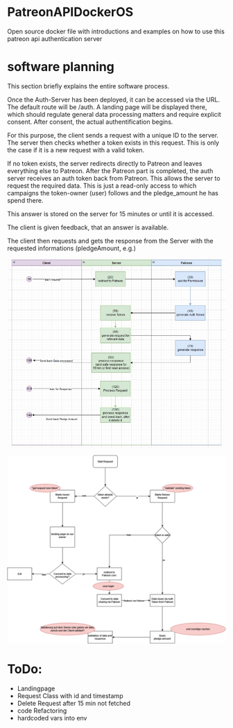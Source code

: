 # PatreonAPIDockerOS
Open source docker file with introductions and examples on how to use this patreon api authentication server 

# software planning 
This section briefly explains the entire software process.

Once the Auth-Server has been deployed, it can be accessed via the URL.
The default route will be /auth. A landing page will be displayed there, which should regulate general data processing matters and require explicit consent.
After consent, the actual authentification begins.

For this purpose, the client sends a request with a unique ID to the server. The server then checks whether a token exists in this request. This is only the case if it is a new request with a valid token.

If no token exists, the server redirects directly to Patreon and leaves everything else to Patreon. After the Patreon part is completed, the auth server receives an auth token back from Patreon. This allows the server to request the required data. This is just a read-only access to which campaigns the token-owner (user) follows and the pledge_amount he has spend there.


This answer is stored on the server for 15 minutes or until it is accessed.

The client is given feedback, that an answer is available. 

The client then requests and gets the response from the Server with the requested informations (pledgeAmount, e.g.)


![Fow Chart](https://github.com/samuelsaengerboeger/PatreonAPIDockerOS/blob/samuelsaengerboeger-patch-1/Documentation/Drawings/pictures/Ablauf%20Kommunikation%202.jpg)


![Communication Chart](https://github.com/samuelsaengerboeger/PatreonAPIDockerOS/blob/samuelsaengerboeger-patch-1/Documentation/Drawings/pictures/PatreonAblauf%202.drawio.png)
# ToDo:
<ul>
<li> Landingpage
<li> Request Class with id and timestamp
<li> Delete Request after 15 min not fetched
<li> code Refactoring
<li> hardcoded vars into env 
</ul>
